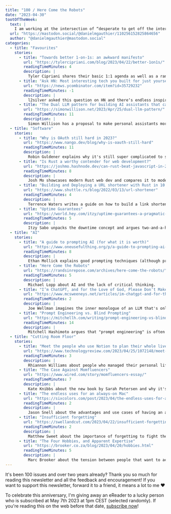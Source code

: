 ```yaml
---
title: "100 / Here Come the Robots"
date: "2023-04-30"
tootOfTheWeek:
  text: |
    I am working at the intersection of “desperate to get off the internet” and “joining every new social network for some reason”
  url: "https://mastodon.social/@danielmgauthier/110256152825864656"
  author: "@danielmgauthier@mastodon.social"
categories:
  - title: "Favourites"
    stories:
      - title: "Towards better 1-on-1s: an awkward manifesto"
        url: "https://tylercipriani.com/blog/2023/04/22/better-1on1s/"
        readingTimeMinutes: 4
        description: |
          Tyler Cipriani shares their basic 1:1 agenda as well as a random question generator. _Thanks, Ted!_
      - title: "Ask HN: Most interesting tech you built for just yourself?"
        url: "https://news.ycombinator.com/item?id=35729232"
        readingTimeMinutes: -1
        description: |
          l2silver asked this question on HN and there‘s endless inspiring comments of people talking about their small side projects they‘ve built just for them selves.
      - title: "The Dual LLM pattern for building AI assistants that can resist prompt injection"
        url: "https://simonwillison.net/2023/Apr/25/dual-llm-pattern/"
        readingTimeMinutes: 11
        description: |
          Simon Willison has a proposal to make personal assistants more resilient against prompt injection attacks.
  - title: "Software"
    stories:
      - title: "Why is OAuth still hard in 2023?"
        url: "https://www.nango.dev/blog/why-is-oauth-still-hard"
        readingTimeMinutes: 11
        description: |
          Robin Guldener explains why it's still super complicated to set up OAuth even though it's standardised.
      - title: "Is Rust a worthy contender for web development?"
        url: "https://joshmo.hashnode.dev/can-rust-beat-javascript-in-2023"
        readingTimeMinutes: 8
        description: |
          Josh Mo showcases modern Rust web dev and compares it to modern JavaScript.
      - title: "Building and Deploying a URL shortener with Rust in 10 minutes or less"
        url: "https://www.shuttle.rs/blog/2022/03/13/url-shortener"
        readingTimeMinutes: 4
        description: |
          Terrence Waters writes a guide on how to build a link shortened with Rust and shuttle.
      - title: "Uptime Guarantees"
        url: "https://world.hey.com/itzy/uptime-guarantees-a-pragmatic-perspective-736d7ea4"
        readingTimeMinutes: 5
        description: |
          Itzy Sabo unpacks the downtime concept and argues two-and-a-half nines are good enough for most.
  - title: "AI"
    stories:
      - title: "A guide to prompting AI (for what it is worth)"
        url: "https://www.oneusefulthing.org/p/a-guide-to-prompting-ai-for-what"
        readingTimeMinutes: 8
        description: |
          Ethan Mollick explains good prompting techniques (although prompting is getting less important every week).
      - title: "Here Come the Robots"
        url: "https://randsinrepose.com/archives/here-come-the-robots/"
        readingTimeMinutes: 5
        description: |
          Michael Lopp about AI and the lack of critical thinking.
      - title: "I’m ChatGPT, and for the Love of God, Please Don’t Make Me Do Any More Copywriting"
        url: "https://www.mcsweeneys.net/articles/im-chatgpt-and-for-the-love-of-god-please-dont-make-me-do-any-more-copywriting"
        readingTimeMinutes: 2
        description: |
          Joe Wellman imagines the inner monologue of an LLM that's only used for copywriting.
      - title: "Prompt Engineering vs. Blind Prompting"
        url: "https://mitchellh.com/writing/prompt-engineering-vs-blind-prompting"
        readingTimeMinutes: 14
        description: |
          Mitchell Hashimoto argues that "prompt engineering" is often just blind prompting and shows how to actually create a good prompt without trial/error.
  - title: "Cutting Room Floor"
    stories:
      - title: "Meet the people who use Notion to plan their whole lives"
        url: "https://www.technologyreview.com/2023/04/25/1072148/meet-the-people-using-notion-to-plan-their-whole-lives/"
        readingTimeMinutes: 3
        description: |
          Rhiannon Williams about people who managed their personal life in Notion; from tracking water intake to planning YouTube videos.
      - title: "The Case Against Momfluencers"
        url: "https://www.wired.com/story/momfluencers-essay/"
        readingTimeMinutes: 7
        description: |
          Kate Knibbs about the new book by Sarah Petersen and why it's a mistake to put pictures of your children online publicly.
      - title: "The endless uses for an always-on Mac"
        url: "https://sixcolors.com/post/2023/04/the-endless-uses-for-an-always-on-mac/"
        readingTimeMinutes: 2
        description: |
          Jason Snell about the advantages and use cases of having an always-on Mac.
      - title: "Insufficient forgetting"
        url: "https://swellandcut.com/2023/04/22/insufficient-forgetting/"
        readingTimeMinutes: 2
        description: |
          Matthew Sweet about the importance of forgetting to fight the accumulation of entropy.
      - title: "The Four Hobbies, and Apparent Expertise"
        url: "https://brooker.co.za/blog/2023/04/20/hobbies.html"
        readingTimeMinutes: 5
        description: |
          Marc Brooker about the tension between people that want to actually _do_ the hobby and people that like to talk about it more instead.
---
```


It's been 100 issues and over two years already‽
Thank you so much for reading this newsletter and all the feedback and 
encouragement!
If you want to support this newsletter, forward it to a friend, it means a lot 
to me ❤️

To celebrate this anniversary, I'm giving away an eReader to a lucky person who 
is subscribed at May 7th 2023 at 1pm CEST (selected randomly). 
If you're reading this on the web before that date, [subscribe now](#subscribe)!
